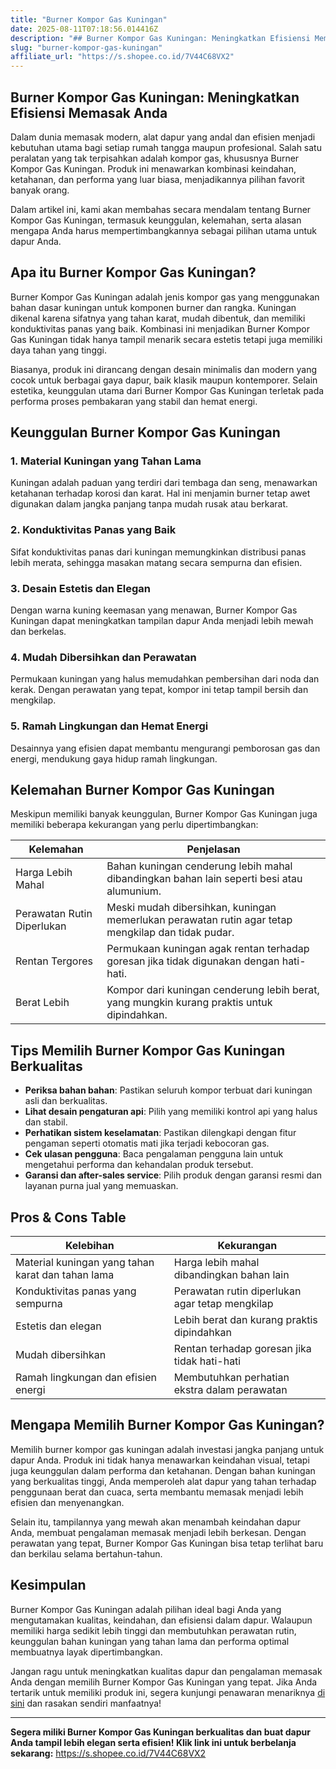 ```yaml
---
title: "Burner Kompor Gas Kuningan"
date: 2025-08-11T07:18:56.014416Z
description: "## Burner Kompor Gas Kuningan: Meningkatkan Efisiensi Memasak Anda..."
slug: "burner-kompor-gas-kuningan"
affiliate_url: "https://s.shopee.co.id/7V44C68VX2"
---
```

## Burner Kompor Gas Kuningan: Meningkatkan Efisiensi Memasak Anda

Dalam dunia memasak modern, alat dapur yang andal dan efisien menjadi kebutuhan utama bagi setiap rumah tangga maupun profesional. Salah satu peralatan yang tak terpisahkan adalah kompor gas, khususnya Burner Kompor Gas Kuningan. Produk ini menawarkan kombinasi keindahan, ketahanan, dan performa yang luar biasa, menjadikannya pilihan favorit banyak orang.

Dalam artikel ini, kami akan membahas secara mendalam tentang Burner Kompor Gas Kuningan, termasuk keunggulan, kelemahan, serta alasan mengapa Anda harus mempertimbangkannya sebagai pilihan utama untuk dapur Anda.

## Apa itu Burner Kompor Gas Kuningan?

Burner Kompor Gas Kuningan adalah jenis kompor gas yang menggunakan bahan dasar kuningan untuk komponen burner dan rangka. Kuningan dikenal karena sifatnya yang tahan karat, mudah dibentuk, dan memiliki konduktivitas panas yang baik. Kombinasi ini menjadikan Burner Kompor Gas Kuningan tidak hanya tampil menarik secara estetis tetapi juga memiliki daya tahan yang tinggi.

Biasanya, produk ini dirancang dengan desain minimalis dan modern yang cocok untuk berbagai gaya dapur, baik klasik maupun kontemporer. Selain estetika, keunggulan utama dari Burner Kompor Gas Kuningan terletak pada performa proses pembakaran yang stabil dan hemat energi.

## Keunggulan Burner Kompor Gas Kuningan

### 1. Material Kuningan yang Tahan Lama

Kuningan adalah paduan yang terdiri dari tembaga dan seng, menawarkan ketahanan terhadap korosi dan karat. Hal ini menjamin burner tetap awet digunakan dalam jangka panjang tanpa mudah rusak atau berkarat.

### 2. Konduktivitas Panas yang Baik

Sifat konduktivitas panas dari kuningan memungkinkan distribusi panas lebih merata, sehingga masakan matang secara sempurna dan efisien.

### 3. Desain Estetis dan Elegan

Dengan warna kuning keemasan yang menawan, Burner Kompor Gas Kuningan dapat meningkatkan tampilan dapur Anda menjadi lebih mewah dan berkelas.

### 4. Mudah Dibersihkan dan Perawatan

Permukaan kuningan yang halus memudahkan pembersihan dari noda dan kerak. Dengan perawatan yang tepat, kompor ini tetap tampil bersih dan mengkilap.

### 5. Ramah Lingkungan dan Hemat Energi

Desainnya yang efisien dapat membantu mengurangi pemborosan gas dan energi, mendukung gaya hidup ramah lingkungan.

## Kelemahan Burner Kompor Gas Kuningan

Meskipun memiliki banyak keunggulan, Burner Kompor Gas Kuningan juga memiliki beberapa kekurangan yang perlu dipertimbangkan:

| Kelemahan | Penjelasan |
| --- | --- |
| Harga Lebih Mahal | Bahan kuningan cenderung lebih mahal dibandingkan bahan lain seperti besi atau alumunium. |
| Perawatan Rutin Diperlukan | Meski mudah dibersihkan, kuningan memerlukan perawatan rutin agar tetap mengkilap dan tidak pudar. |
| Rentan Tergores | Permukaan kuningan agak rentan terhadap goresan jika tidak digunakan dengan hati-hati. |
| Berat Lebih | Kompor dari kuningan cenderung lebih berat, yang mungkin kurang praktis untuk dipindahkan. |

## Tips Memilih Burner Kompor Gas Kuningan Berkualitas

- **Periksa bahan bahan**: Pastikan seluruh kompor terbuat dari kuningan asli dan berkualitas.
- **Lihat desain pengaturan api**: Pilih yang memiliki kontrol api yang halus dan stabil.
- **Perhatikan sistem keselamatan**: Pastikan dilengkapi dengan fitur pengaman seperti otomatis mati jika terjadi kebocoran gas.
- **Cek ulasan pengguna**: Baca pengalaman pengguna lain untuk mengetahui performa dan kehandalan produk tersebut.
- **Garansi dan after-sales service**: Pilih produk dengan garansi resmi dan layanan purna jual yang memuaskan.

## Pros & Cons Table

| Kelebihan | Kekurangan |
| --- | --- |
| Material kuningan yang tahan karat dan tahan lama | Harga lebih mahal dibandingkan bahan lain |
| Konduktivitas panas yang sempurna | Perawatan rutin diperlukan agar tetap mengkilap |
| Estetis dan elegan | Lebih berat dan kurang praktis dipindahkan |
| Mudah dibersihkan | Rentan terhadap goresan jika tidak hati-hati |
| Ramah lingkungan dan efisien energi | Membutuhkan perhatian ekstra dalam perawatan |

## Mengapa Memilih Burner Kompor Gas Kuningan?

Memilih burner kompor gas kuningan adalah investasi jangka panjang untuk dapur Anda. Produk ini tidak hanya menawarkan keindahan visual, tetapi juga keunggulan dalam performa dan ketahanan. Dengan bahan kuningan yang berkualitas tinggi, Anda memperoleh alat dapur yang tahan terhadap penggunaan berat dan cuaca, serta membantu memasak menjadi lebih efisien dan menyenangkan.

Selain itu, tampilannya yang mewah akan menambah keindahan dapur Anda, membuat pengalaman memasak menjadi lebih berkesan. Dengan perawatan yang tepat, Burner Kompor Gas Kuningan bisa tetap terlihat baru dan berkilau selama bertahun-tahun.

## Kesimpulan

Burner Kompor Gas Kuningan adalah pilihan ideal bagi Anda yang mengutamakan kualitas, keindahan, dan efisiensi dalam dapur. Walaupun memiliki harga sedikit lebih tinggi dan membutuhkan perawatan rutin, keunggulan bahan kuningan yang tahan lama dan performa optimal membuatnya layak dipertimbangkan.

Jangan ragu untuk meningkatkan kualitas dapur dan pengalaman memasak Anda dengan memilih Burner Kompor Gas Kuningan yang tepat. Jika Anda tertarik untuk memiliki produk ini, segera kunjungi penawaran menariknya [di sini](https://s.shopee.co.id/7V44C68VX2) dan rasakan sendiri manfaatnya!

---

**Segera miliki Burner Kompor Gas Kuningan berkualitas dan buat dapur Anda tampil lebih elegan serta efisien! Klik link ini untuk berbelanja sekarang:** https://s.shopee.co.id/7V44C68VX2